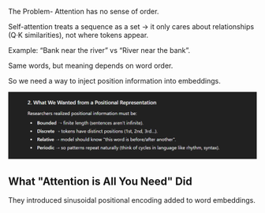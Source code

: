 The Problem- Attention has no sense of order.

Self-attention treats a sequence as a set → it only cares about relationships (Q·K similarities), not where tokens appear.

Example: “Bank near the river” vs “River near the bank”.

Same words, but meaning depends on word order.

So we need a way to inject position information into embeddings.

![alt text](image-3.png)

## What "Attention is All You Need" Did

They introduced sinusoidal positional encoding added to word embeddings.
